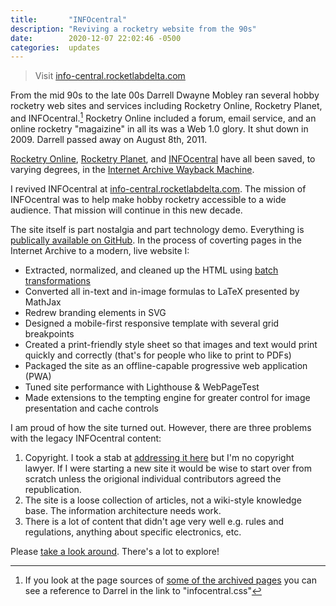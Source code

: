 ```yaml
---
title:       "INFOcentral"
description: "Reviving a rocketry website from the 90s"
date:        2020-12-07 22:02:46 -0500
categories:  updates
---
```


> Visit [info-central.rocketlabdelta.com][1]

From the mid 90s to the late 00s Darrell Dwayne Mobley ran several hobby rocketry web sites and services including Rocketry Online, Rocketry Planet, and INFOcentral.[^1]
Rocketry Online included a forum, email service, and an online rocketry "magaizine" in all its was a Web 1.0 glory.
It shut down in 2009.
Darrell passed away on August 8th, 2011.

[Rocketry Online][2], [Rocketry Planet][3], and [INFOcentral][4] have all been saved, to varying degrees, in the [Internet Archive Wayback Machine][5].

I revived INFOcentral at [info-central.rocketlabdelta.com][1].
The mission of INFOcentral was to help make hobby rocketry accessible to a wide audience.
That mission will continue in this new decade.

The site itself is part nostalgia and part technology demo.
Everything is [publically available on GitHub][6].
In the process of coverting pages in the Internet Archive to a modern, live website I:

- Extracted, normalized, and cleaned up the HTML using [batch transformations][7]
- Converted all in-text and in-image formulas to LaTeX presented by MathJax
- Redrew branding elements in SVG
- Designed a mobile-first responsive template with several grid breakpoints
- Created a print-friendly style sheet so that images and text would print quickly and correctly (that's for people who like to print to PDFs)
- Packaged the site as an offline-capable progressive web application (PWA)
- Tuned site performance with Lighthouse & WebPageTest
- Made extensions to the tempting engine for greater control for image presentation and cache controls

I am proud of how the site turned out.
However, there are three problems with the legacy INFOcentral content:

1. Copyright. I took a stab at [addressing it here][8] but I'm no copyright lawyer. If I were starting a new site it would be wise to start over from scratch unless the origional individual contributors agreed the republication.
2. The site is a loose collection of articles, not a wiki-style knowledge base. The information architecture needs work.
3. There is a lot of content that didn't age very well e.g. rules and regulations, anything about specific electronics, etc.

Please [take a look around][1].
There's a lot to explore!

[^1]: If you look at the page sources of [some of the archived pages][9] you can see a reference to Darrel in the link to "infocentral.css"

[1]: https://info-central.rocketlabdelta.com
[2]: https://web.archive.org/web/19970601000000*/rocketryonline.com
[3]: https://web.archive.org/web/20060801000000*/rocketryplanet.com
[4]: https://web.archive.org/web/20000501000000*/info-central.org
[5]: https://archive.org/
[6]: https://github.com/rocketlabdelta/info-central
[7]: https://github.com/rocketlabdelta/info-central/tree/main/_conversion
[8]: https://info-central.rocketlabdelta.com/copyright/
[9]: https://info-central.rocketlabdelta.com/archive/construction.html
